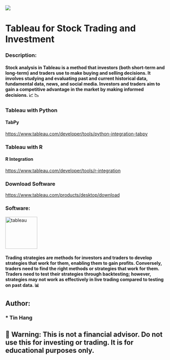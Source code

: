 <img src="tableau.PNG">

# Tableau for Stock Trading and Investment  
### Description:
#### Stock analysis in Tableau is a method that investors (both short-term and long-term) and traders use to make buying and selling decisions. It involves studying and evaluating past and current historical data, fundamental data, news, and social media. Investors and traders aim to gain a competitive advantage in the market by making informed decisions. :chart_with_upwards_trend: :chart_with_downwards_trend:  

### Tableau with Python
#### TabPy  
https://www.tableau.com/developer/tools/python-integration-tabpy  

### Tableau with R
#### R Integration  
https://www.tableau.com/developer/tools/r-integration  


### Download Software  
https://www.tableau.com/products/desktop/download  

<h3 align="left"> Software:</h3>
<p align="left">  </a> <a href="https://www.tableau.com/" target="_blank"> <img src="https://pbs.twimg.com/profile_images/1268207088683020288/d9agkn4h.jpg" alt="tableau" width="100" height="100"/> </a> </p>


#### Trading strategies are methods for investors and traders to develop strategies that work for them, enabling them to gain profits. Conversely, traders need to find the right methods or strategies that work for them. Traders need to test their strategies through backtesting; however, strategies may not work as effectively in live trading compared to testing on past data. :bar_chart:  
## Author:  
### * Tin Hang  

## 🔴 Warning: This is not a financial advisor. Do not use this for investing or trading. It is for educational purposes only.  
